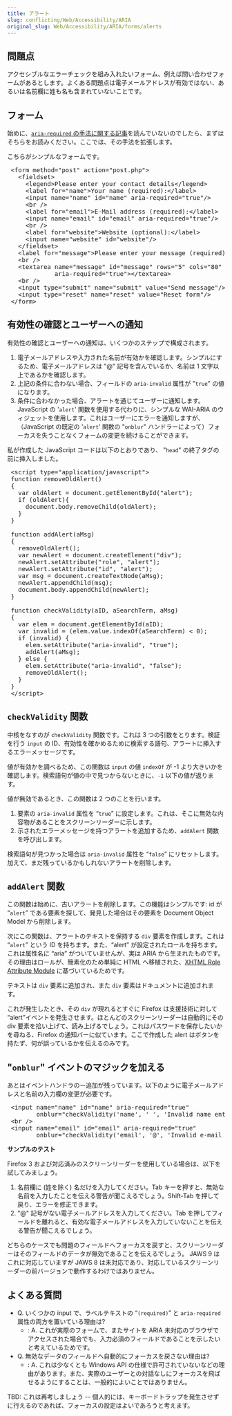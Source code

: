 ```yaml
---
title: アラート
slug: conflicting/Web/Accessibility/ARIA
original_slug: Web/Accessibility/ARIA/forms/alerts
---
```


## 問題点

アクセシブルなエラーチェックを組み入れたいフォーム、例えば問い合わせフォームがあるとします。よくある問題点は電子メールアドレスが有効ではない、あるいは名前欄に姓も名も含まれていないことです。

## フォーム

始めに、[`aria-required` の手法に関する記事](/ja/docs/Web/Accessibility/ARIA/forms/Basic_form_hints)を読んでいないのでしたら、まずはそちらをお読みください。ここでは、その手法を拡張します。

こちらがシンプルなフォームです。

<pre class="brush: html"> &lt;form method="post" action="post.php"&gt;
   &lt;fieldset&gt;
     &lt;legend&gt;Please enter your contact details&lt;/legend&gt;
     &lt;label for="name"&gt;Your name (required):&lt;/label&gt;
     &lt;input name="name" id="name" aria-required="true"/&gt;
     &lt;br /&gt;
     &lt;label for="email"&gt;E-Mail address (required):&lt;/label&gt;
     &lt;input name="email" id="email" aria-required="true"/&gt;
     &lt;br /&gt;
     &lt;label for="website"&gt;Website (optional):&lt;/label&gt;
     &lt;input name="website" id="website"/&gt;
   &lt;/fieldset&gt;
   &lt;label for="message"&gt;Please enter your message (required):&lt;/label&gt;
   &lt;br /&gt;
   &lt;textarea name="message" id="message" rows="5" cols="80"
             aria-required="true"&gt;&lt;/textarea&gt;
   &lt;br /&gt;
   &lt;input type="submit" name="submit" value="Send message"/&gt;
   &lt;input type="reset" name="reset" value="Reset form"/&gt;
 &lt;/form&gt;
</pre>

## 有効性の確認とユーザーへの通知

有効性の確認とユーザーへの通知は、いくつかのステップで構成されます。

1. 電子メールアドレスや入力された名前が有効かを確認します。シンプルにするため、電子メールアドレスは "@" 記号を含んでいるか、名前は 1 文字以上であるかを確認します。
2. 上記の条件に合わない場合、フィールドの `aria-invalid` 属性が "`true`" の値になります。
3. 条件に合わなかった場合、アラートを通じてユーザーに通知します。 JavaScript の '`alert`' 関数を使用する代わりに、シンプルな WAI-ARIA のウィジェットを使用します。これはユーザーにエラーを通知しますが、（JavaScript の既定の '`alert`' 関数の "`onblur`" ハンドラーによって）フォーカスを失うことなくフォームの変更を続けることができます。

私が作成した JavaScript コードは以下のとおりであり、 "`head`" の終了タグの前に挿入しました。

<pre class="brush: js"> &lt;script type="application/javascript"&gt;
 function removeOldAlert()
 {
   var oldAlert = document.getElementById("alert");
   if (oldAlert){
     document.body.removeChild(oldAlert);
   }
 }

 function addAlert(aMsg)
 {
   removeOldAlert();
   var newAlert = document.createElement("div");
   newAlert.setAttribute("role", "alert");
   newAlert.setAttribute("id", "alert");
   var msg = document.createTextNode(aMsg);
   newAlert.appendChild(msg);
   document.body.appendChild(newAlert);
 }

 function checkValidity(aID, aSearchTerm, aMsg)
 {
   var elem = document.getElementById(aID);
   var invalid = (elem.value.indexOf(aSearchTerm) &lt; 0);
   if (invalid) {
     elem.setAttribute("aria-invalid", "true");
     addAlert(aMsg);
   } else {
     elem.setAttribute("aria-invalid", "false");
     removeOldAlert();
   }
 }
 &lt;/script&gt;
</pre>

## `checkValidity` 関数

中核をなすのが `checkValidity` 関数です。これは 3 つの引数をとります。検証を行う `input` の ID、有効性を確かめるために検索する語句、アラートに挿入するエラーメッセージです。

値が有効かを調べるため、この関数は `input` の値 `indexOf` が -1 より大きいかを確認します。検索語句が値の中で見つからないときに、`-1` 以下の値が返ります。

値が無効であるとき、この関数は 2 つのことを行います。

1. 要素の `aria-invalid` 属性を “`true`” に設定します。これは、そこに無効な内容物があることをスクリーンリーダーに示します。
2. 示されたエラーメッセージを持つアラートを追加するため、`addAlert` 関数を呼び出します。

検索語句が見つかった場合は `aria-invalid` 属性を “`false`” にリセットします。加えて、まだ残っているかもしれないアラートを削除します。

## `addAlert` 関数

この関数は始めに、古いアラートを削除します。この機能はシンプルです: id が “`alert`” である要素を探して、発見した場合はその要素を Document Object Model から削除します。

次にこの関数は、アラートのテキストを保持する `div` 要素を作成します。これは “`alert`” という ID を持ちます。また、“alert” が設定されたロールを持ちます。これは属性名に “aria” がついていませんが、実は ARIA から生まれたものです。その理由はロールが、簡素化のため単純に HTML へ移植された、<a class="external text" href="http://www.w3.org/TR/xhtml-role/">XHTML Role Attribute Module</a> に基づいているためです。

テキストは `div` 要素に追加され、また `div` 要素はドキュメントに追加されます。

これが発生したとき、その `div` が現れるとすぐに Firefox は支援技術に対して “alert”イベントを発生させます。ほとんどのスクリーンリーダーは自動的にその div 要素を拾い上げて、読み上げるでしょう。これはパスワードを保存したいかを尋ねる、Firefox の通知バーに似ています。ここで作成した alert はボタンを持たず、何が誤っているかを伝えるのみです。

## "`onblur`" イベントのマジックを加える

あとはイベントハンドラのー追加が残っています。以下のように電子メールアドレスと名前の入力欄の変更が必要です。

<pre class="brush: html"> &lt;input name="name" id="name" aria-required="true"
        onblur="checkValidity('name', ' ', 'Invalid name entered!');"/&gt;
 &lt;br /&gt;
 &lt;input name="email" id="email" aria-required="true"
        onblur="checkValidity('email', '@', 'Invalid e-mail address');"/&gt;
</pre>

**サンプルのテスト**

Firefox 3 および対応済みのスクリーンリーダーを使用している場合は、以下を試してみましょう。

1. 名前欄に (姓を除く) 名だけを入力してください。Tab キーを押すと、無効な名前を入力したことを伝える警告が聞こえるでしょう。Shift-Tab を押して戻り、エラーを修正できます。
2. "@" 記号がない電子メールアドレスを入力してください。Tab を押してフィールドを離れると、有効な電子メールアドレスを入力していないことを伝える警告が聞こえるでしょう。

どちらのケースでも問題のフィールドへフォーカスを戻すと、スクリーンリーダーはそのフィールドのデータが無効であることを伝えるでしょう。 JAWS 9 はこれに対応していますが JAWS 8 は未対応であり、対応しているスクリーンリーダーの前バージョンで動作するわけではありません。

## よくある質問

- Q. いくつかの input で、ラベルテキストの “`(required)`” と `aria-required` 属性の両方を置いている理由は?
  - : A. これが実際のフォームで、またサイトを ARIA 未対応のブラウザでアクセスされた場合でも、入力必須のフィールドであることを示したいと考えているためです。
- Q. 無効なデータのフィールドへ自動的にフォーカスを戻さない理由は?
  - : A. これは少なくとも Windows API の仕様で許可されていないなどの理由があります。また、実際のユーザーとの対話なしにフォーカスを飛ばせるようにすることは、一般的によいことではありません。

<div class="warning">TBD: これは再考しましょう -- 個人的には、キーボードトラップを発生させずに行えるのであれば、フォーカスの設定はよいであろうと考えます。</div>
